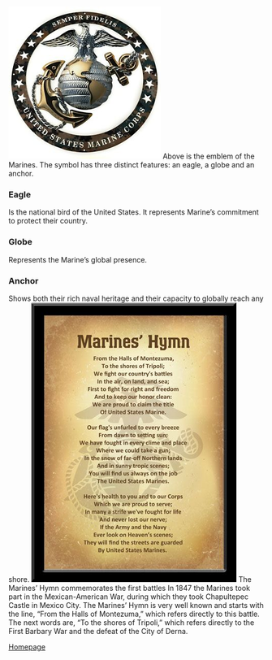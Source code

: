 ![EGA](EGA.jpg)
Above is the emblem of the Marines. The symbol has three distinct features: an eagle, a globe and an anchor.
### Eagle
Is the national bird of the United States. It represents Marine’s commitment to protect their country.
### Globe 
Represents the Marine’s global presence.
### Anchor 
Shows both their rich naval heritage and their capacity to globally reach any shore.
![Hymn](Hymn.jpg)
The Marines’ Hymn commemorates the first battles
In 1847 the Marines took part in the Mexican-American War, during which they took Chapultepec Castle in Mexico City.
The Marines’ Hymn is very well known and starts with the line, “From the Halls of Montezuma,” which refers directly to this battle.  The next words are, “To the shores of Tripoli,” which refers directly to the First Barbary War and the defeat of the City of Derna.


[Homepage](index.md) 
